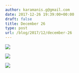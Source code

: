 ```yaml
---
author: karamanis.g@gmail.com
date: 2017-12-26 19:39:00+00:00
draft: false
title: December 26
type: post
url: /blog/2017/12/december-26
---
```




  
   ![](/images/2017-12-26-201712december-26/IMG_3503.jpg)

  

  
   ![](/images/2017-12-26-201712december-26/IMG_3504.jpg)

  

  
   ![](/images/2017-12-26-201712december-26/IMG_3506.jpg)

  


